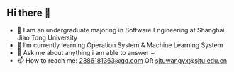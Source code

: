 ## Hi there 👋

<!--
**GiggleWang/GiggleWang** is a ✨ _special_ ✨ repository because its `README.md` (this file) appears on your GitHub profile.

Here are some ideas to get you started:

- 🔭 I’m currently working on ...
- 🌱 I’m currently learning ...
- 👯 I’m looking to collaborate on ...
- 🤔 I’m looking for help with ...
- 💬 Ask me about ...
- 📫 How to reach me: ...
- 😄 Pronouns: ...
- ⚡ Fun fact: ...
-->
- 🔭 I am an undergraduate majoring in Software Engineering at Shanghai Jiao Tong University
- 🌱 I’m currently learning Operation System & Machine Learning System
- 💬 Ask me about anything i am able to answer ~
- 📫 How to reach me: 2386181363@qq.com OR sjtuwangyx@sjtu.edu.cn
